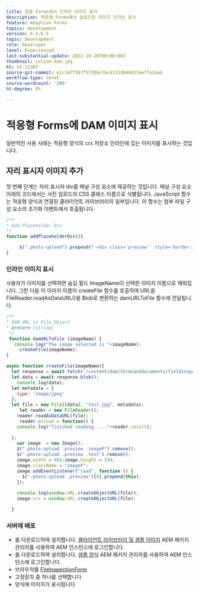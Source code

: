 ```yaml
---
title: 응용 Forms에서 인라인 이미지 표시
description: 적응형 Forms에서 업로드된 이미지 인라인 표시
feature: Adaptive Forms
topics: development
version: 6.4,6.5
topic: Development
role: Developer
level: Experienced
last-substantial-update: 2022-10-20T00:00:00Z
thumbnail: inline-dam.jpg
kt: kt-11307
source-git-commit: e1c16ff347f5f398c7bc47233049427eeffa2aab
workflow-type: tm+mt
source-wordcount: '209'
ht-degree: 0%

---
```


# 적응형 Forms에 DAM 이미지 표시

일반적인 사용 사례는 적응형 양식의 crx 저장소 인라인에 있는 이미지를 표시하는 것입니다.

## 자리 표시자 이미지 추가

첫 번째 단계는 자리 표시자 div를 패널 구성 요소에 제공하는 것입니다. 패널 구성 요소 아래의 코드에서는 사진 업로드의 CSS 클래스 이름으로 식별됩니다. JavaScript 함수는 적응형 양식과 연결된 클라이언트 라이브러리의 일부입니다. 이 함수는 첨부 파일 구성 요소의 초기화 이벤트에서 호출됩니다.

```javascript
/**
* Add Placeholder Div
*/
function addPlaceholderDiv(){

     $(".photo-upload").prepend(" <div class='preview'' style='border:1px dotted;height:225px;width:175px;text-align:center'><br><br><div class='text'>The Image will appear here</div></div><br>");
}
```

### 인라인 이미지 표시

사용자가 이미지를 선택하면 숨김 필드 ImageName이 선택한 이미지 이름으로 채워집니다. 그런 다음 이 이미지 이름이 createFile 함수를 호출하여 URL을 FileReader.readAsDataURL()용 Blob로 변환하는 damURLToFile 함수에 전달됩니다.

```javascript
/**
* DAM URL to File Object
* @return {string} 
 */
 function damURLToFile (imageName) {
   console.log("The image selected is "+imageName);
     createFile(imageName);
}
```

```javascript
async function createFile(imageName){
  let response = await fetch('/content/dam/formsanddocuments/fieldinspection/images/'+imageName);
  let data = await response.blob();
    console.log(data);
  let metadata = {
    type: 'image/jpeg'
  };
  let file = new File([data], "test.jpg", metadata);
     let reader = new FileReader();
    reader.readAsDataURL(file);
     reader.onload = function() {
    console.log("finished reading ...."+reader.result);
    
  };
    var image  = new Image();
    $(".photo-upload .preview .imageP").remove();
    $(".photo-upload .preview .text").remove();
    image.width = 484;image.height = 334;
    image.className = "imageP";
    image.addEventListener("load", function () {
      $(".photo-upload .preview")[0].prepend(this);
    });
    
    console.log(window.URL.createObjectURL(file));
    image.src = window.URL.createObjectURL(file);

  }
```

### 서버에 배포

* 를 다운로드하여 설치합니다. [클라이언트 라이브러리 및 샘플 이미지](assets/InlineDAMImage.zip) AEM 패키지 관리자를 사용하여 AEM 인스턴스에 로그인합니다.
* 를 다운로드하여 설치합니다. [샘플 양식](assets/FieldInspectionForm.zip) AEM 패키지 관리자를 사용하여 AEM 인스턴스에 로그인합니다.
* 브라우저를 [FileInspectionForm](http://localhost:4502/content/dam/formsanddocuments/fieldinspection/fieldinspection/jcr:content?wcmmode=disabled)
* 고정장치 중 하나를 선택합니다
* 양식에 이미지가 표시됩니다